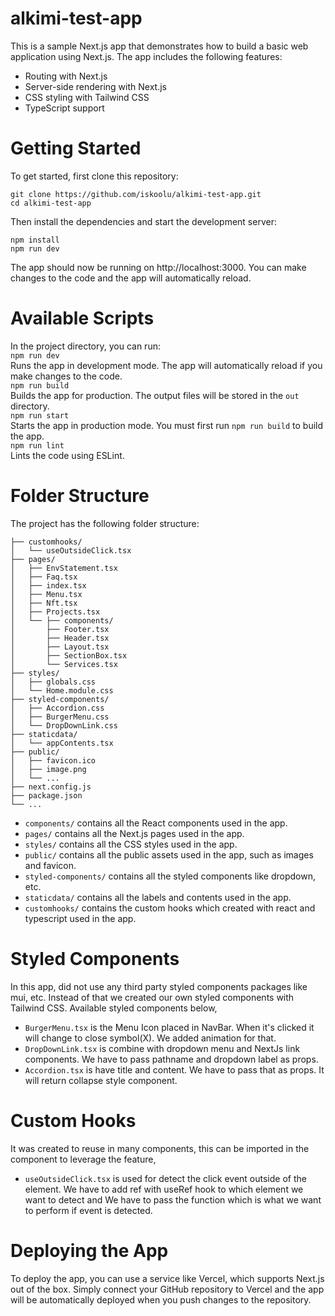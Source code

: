 # alkimi-test-app
This is a sample Next.js app that demonstrates how to build a basic web application using Next.js. The app includes the following features:

- Routing with Next.js
- Server-side rendering with Next.js
- CSS styling with Tailwind CSS
- TypeScript support

# Getting Started
To get started, first clone this repository:
```
git clone https://github.com/iskoolu/alkimi-test-app.git
cd alkimi-test-app
```
Then install the dependencies and start the development server:
```
npm install
npm run dev
```
The app should now be running on http://localhost:3000. You can make changes to the code and the app will automatically reload.

# Available Scripts
In the project directory, you can run:  
`npm run dev`  
Runs the app in development mode. The app will automatically reload if you make changes to the code.  
`npm run build`  
Builds the app for production. The output files will be stored in the `out` directory.  
`npm run start`   
Starts the app in production mode. You must first run `npm run build` to build the app.   
`npm run lint`   
Lints the code using ESLint.  
# Folder Structure  
The project has the following folder structure:   
```
├── customhooks/
│   └── useOutsideClick.tsx
├── pages/
│   ├── EnvStatement.tsx
│   ├── Faq.tsx
│   ├── index.tsx
│   ├── Menu.tsx
│   ├── Nft.tsx
│   ├── Projects.tsx
│   └── ├── components/
│       ├── Footer.tsx
│       ├── Header.tsx
│       ├── Layout.tsx
│       ├── SectionBox.tsx
│       └── Services.tsx
├── styles/
│   ├── globals.css
│   └── Home.module.css
├── styled-components/
│   ├── Accordion.css
│   ├── BurgerMenu.css
│   └── DropDownLink.css
├── staticdata/
│   └── appContents.tsx
├── public/
│   ├── favicon.ico
│   ├── image.png
│   └── ...
├── next.config.js
├── package.json
└── ...
```

- `components/` contains all the React components used in the app.  
- `pages/` contains all the Next.js pages used in the app.  
- `styles/` contains all the CSS styles used in the app.  
- `public/` contains all the public assets used in the app, such as images and favicon.  
- `styled-components/` contains all the styled components like dropdown, etc.  
- `staticdata/` contains all the labels and contents used in the app.  
- `customhooks/` contains the custom hooks which created with react and typescript used in the app.

# Styled Components
In this app, did not use any third party styled components packages like mui, etc. Instead of that we created our own styled components with Tailwind CSS. Available styled components below,

- `BurgerMenu.tsx` is the Menu Icon placed in NavBar. When it's clicked it will change to close symbol(X). We added animation for that.  
- `DropDownLink.tsx` is combine with dropdown menu and NextJs link components. We have to pass pathname and dropdown label as props.  
- `Accordion.tsx` is have title and content. We have to pass that as props. It will return collapse style component.  

# Custom Hooks
It was created to reuse in many components, this can be imported in the component to leverage the feature,

- `useOutsideClick.tsx` is used for detect the click event outside of the element. We have to add ref with useRef hook to which element we want to detect and We have to pass the function which is what we want to perform if event is detected. 


# Deploying the App
To deploy the app, you can use a service like Vercel, which supports Next.js out of the box. Simply connect your GitHub repository to Vercel and the app will be automatically deployed when you push changes to the repository. 
